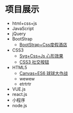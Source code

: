 # 项目展示

- html+css+js
- JavaScript
- jQuery
- BootStrap
  - [BootStrap+Css度假酒店](https://zwk05.github.io/TheHotel/) 
- CSS3
  - [Svg+Css+Js 心形效果](https://zwk05.github.io/heart/)
  - [CSS3 社交按钮](https://zwk05.github.io/SocialButton/)
- HTML5
  - [Canvas+ES6 球球大作战](https://zwk05.github.io/boll/)
  - wewew
  - etrtrtr
- VUE.js
- react.js
- 小程序
- node.js
